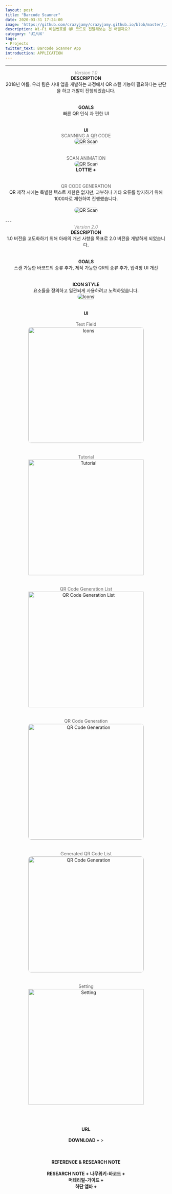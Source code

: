 ```yaml
---
layout: post
title: "Barcode Scanner"
date: 2020-03-31 17:24:00
image: 'https://github.com/crazyjamy/crazyjamy.github.io/blob/master/_images/_thumbnail/qrscanner.png?raw=true'
description: Wi-Fi 비밀번호를 QR 코드로 전달해보는 건 어떨까요?
category: 'UI/UX'
tags:
- Projects
twitter_text: Barcode Scanner App
introduction: APPLICATION
---
```


---
<div align="center">
<span style="font-style: italic; color: #969696;">Version 1.0 </span><br />
<strong> DESCRIPTION </strong> <br />
2018년 여름, 우리 팀은 사내 앱을 개발하는 과정에서 QR 스캔 기능이 필요하다는 판단을 하고 개발이 진행되었습니다. <br /><br /><br />
<strong> GOALS </strong> <br />
빠른 QR 인식 과 편한 UI<br /><br /><br />
<strong> UI </strong> <br />
<span style="color: #646464;">SCANNING A QR CODE</span><br />
<img src="https://github.com/crazyjamy/crazyjamy.github.io/blob/master/_images/_post/qrscanner/Prototype_QR_Scanner_scanning_360-628.gif?raw=true" alt="QR Scan" style="border: 1px solid #e1e1e1; border-radius: 10px;"><br /><br /><br />
<span style="color: #646464;">SCAN ANIMATION</span><br />
<img src="https://user-images.githubusercontent.com/29529125/77987124-ec2be180-7353-11ea-97c4-a6fbae1284a5.gif" alt="QR Scan" style="border: 1px solid #e1e1e1; border-radius: 10px;"><br />
<a href="https://crazyjamy.github.io/babosarang-mobile/](https://docs.google.com/spreadsheets/d/12QsEy9Q259WckKjOmFr9uuO6wFndcBunB7rJhQDl1ak/edit?usp=sharing" style="font-weight: bold; text-decoration: none;">LOTTIE + </a> 
<br /><br /><br />
<span style="color: #646464;">QR CODE GENERATION</span><br />
QR 제작 시에는 특별한 텍스트 제한은 없지만, 과부하나 기타 오류를 방지하기 위해 1000자로 제한하여 진행했습니다. <br /><br />
<img src="https://github.com/crazyjamy/crazyjamy.github.io/blob/master/_images/_post/qrscanner/Prototype_QR_Scanner_create_360-628.gif?raw=true" alt="QR Scan" style="border: 1px solid #e1e1e1; border-radius: 10px;">
<br /><br />
</div>
---
<div align="center">
<span style="font-style: italic; color: #969696;">Version 2.0 </span><br />
<strong> DESCRIPTION </strong> <br />
1.0 버전을 고도화하기 위해 아래의 개선 사항을 목표로 2.0 버전을 개발하게 되었습니다.<br /><br /><br />
<strong> GOALS </strong> <br />
스캔 가능한 바코드의 종류 추가, 제작 가능한 QR의 종류 추가, 입력창 UI 개선<br /><br /><br />
<strong> ICON STYLE </strong> <br />
요소들을 정의하고 일관되게 사용하려고 노력하였습니다.<br />
<img src="https://github.com/crazyjamy/crazyjamy.github.io/blob/master/_images/_post/qrscanner/icon-qr.png?raw=true" alt="Icons" style="border: 1px solid #e1e1e1; border-radius: 10px;"> <br /><br /><br />
<strong> UI </strong> <br /><br />
<span style="color: #646464;">Text Field</span><br />
<img src="https://github.com/crazyjamy/crazyjamy.github.io/blob/master/_images/_post/qrscanner/img_textfield_states.png?raw=true" alt="Icons"  width="360" style="border: 1px solid #e1e1e1; border-radius: 10px;"><br /><br /><br />
<span style="color: #646464;">Tutorial</span><br />
<img src="https://github.com/crazyjamy/crazyjamy.github.io/blob/master/_images/_post/qrscanner/img_tutorial.png?raw=true" alt="Tutorial" width="360"><br /><br /><br />
<span style="color: #646464;">QR Code Generation List</span><br />
<img src="https://github.com/crazyjamy/crazyjamy.github.io/blob/master/_images/_post/qrscanner/img_createlist.png?raw=true" alt="QR Code Generation List" width="360"><br /><br /><br />
<span style="color: #646464;">QR Code Generation</span><br />
<img src="https://github.com/crazyjamy/crazyjamy.github.io/blob/master/_images/_post/qrscanner/Prototype_QR_Scanner_generate_qr_code_vs2.gif?raw=true" alt="QR Code Generation" width="360" style="border: 1px solid #e1e1e1; border-radius: 10px;"><br /><br /><br />
<span style="color: #646464;">Generated QR Code List</span><br />
<img src="https://github.com/crazyjamy/crazyjamy.github.io/blob/master/_images/_post/qrscanner/img_generated_list.png?raw=true" alt="QR Code Generation" width="360" style="border: 1px solid #e1e1e1; border-radius: 10px;"><br /><br /><br />
<span style="color: #646464;">Setting</span><br />
<img src="https://github.com/crazyjamy/crazyjamy.github.io/blob/master/_images/_post/qrscanner/img_setting.png?raw=true" alt="Setting" width="360"><br /><br /><br /><br /><br />
<strong> URL </strong> <br /><br />
<a href="https://play.google.com/store/apps/details?id=io.jmobile.jmscanner" style="font-weight: bold; text-decoration: none;"> DOWNLOAD + </a> ><br /><br /><br /><br />
<strong> REFERENCE & RESEARCH NOTE </strong> <br /><br />
<a href="https://crazyjamy.github.io/babosarang-mobile/](https://docs.google.com/spreadsheets/d/12QsEy9Q259WckKjOmFr9uuO6wFndcBunB7rJhQDl1ak/edit?usp=sharing" style="font-weight: bold; text-decoration: none;">RESEARCH NOTE +</a> 
<a href="https://namu.wiki/w/%EB%B0%94%EC%BD%94%EB%93%9C" style="font-weight: bold; text-decoration: none;">나무위키-바코드 +</a> <br />
<a href="https://material.io/components/app-bars-bottom/" style="font-weight: bold; text-decoration: none;">머테리얼-가이드 +</a> <br />
<a href="https://material.io/components/app-bars-bottom/#anatomy" style="font-weight: bold; text-decoration: none;">하단 앱바 +</a> 
</div>
